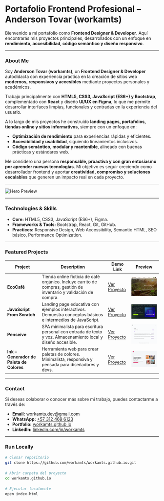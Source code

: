 # Portafolio Frontend Profesional – Anderson Tovar (workamts)

Bienvenido a mi portafolio como **Frontend Designer & Developer**.
Aquí encontrarás mis proyectos principales, desarrollados con un enfoque en **rendimiento, accesibilidad, código semántico y diseño responsivo**.

---

### About Me

Soy **Anderson Tovar (workamts)**, un **Frontend Designer & Developer** autodidacta con experiencia práctica en la creación de sitios web **modernos, responsivos y accesibles** mediante proyectos personales y académicos.

Trabajo principalmente con **HTML5, CSS3, JavaScript (ES6+) y Bootstrap**, complementado con **React** y diseño **UI/UX en Figma**, lo que me permite desarrollar interfaces limpias, funcionales y centradas en la experiencia del usuario.

A lo largo de mis proyectos he construido **landing pages, portafolios, tiendas online y sitios informativos**, siempre con un enfoque en:

- **Optimización de rendimiento** para experiencias rápidas y eficientes.
- **Accesibilidad y usabilidad**, siguiendo lineamientos inclusivos.
- **Código semántico, modular y mantenible**, alineado con buenas prácticas y estándares web.

Me considero una persona **responsable, proactiva y con gran entusiasmo por aprender nuevas tecnologías**.
Mi objetivo es seguir creciendo como desarrollador frontend y aportar **creatividad, compromiso y soluciones escalables** que generen un impacto real en cada proyecto.

---

<img src="/assets/images/workamts.github.io.png" alt="Hero Preview" width="800">

---

### Technologies & Skills

- **Core:** HTML5, CSS3, JavaScript (ES6+), Figma.
- **Frameworks & Tools:** Bootstrap, React, Git, GitHub.
- **Practices:** Responsive Design, Web Accessibility, Semantic HTML, SEO básico, Performance Optimization.

---

### Featured Projects

| Project                                  | Description                                                                                                        | Demo Link                                                  | Preview                                                                             |
| ---------------------------------------- | ------------------------------------------------------------------------------------------------------------------ | ---------------------------------------------------------- | ----------------------------------------------------------------------------------- |
| **EcoCafé**                              | Tienda online ficticia de café orgánico. Incluye carrito de compras, gestión de inventario y validación de compra. | [Ver Proyecto](https://workamts.github.io/ecocafe)         | <img src="/assets/images/vista principal de EcoCafe.png" alt="EcoCafé" width="250"> |
| **JavaScript From Scratch**              | Landing page educativa con ejemplos interactivos. Demuestra conceptos básicos e intermedios de JavaScript.         | [Ver Proyecto](https://workamts.github.io/js-from-scratch) | <img src="/assets/images/pc-hero-section.png" alt="JS From Scratch" width="250">    |
| **Penseive**                             | SPA minimalista para escritura personal con entrada de texto y voz. Almacenamiento local y diseño accesible.       | [Ver Proyecto](https://workamts.github.io/penseive)        | <img src="/assets/images/pc-light-default-view.png" alt="Penseive" width="250">     |
| **Ink – Generador de Paleta de Colores** | Herramienta web para crear paletas de colores. Minimalista, responsiva y pensada para diseñadores y devs.          | [Ver Proyecto](https://workamts.github.io/ink)             | <img src="/assets/images/pc-hero.png" alt="Ink Project" width="250">                |

---

### Contact

Si deseas colaborar o conocer más sobre mi trabajo, puedes contactarme a través de:

- **Email:** [workamts.dev@gmail.com](mailto:workamts.dev@gmail.com)
- **WhatsApp:** [+57 312 469 6123](https://wa.me/573124696123)
- **Portfolio:** [workamts.github.io](https://workamts.github.io)
- **LinkedIn:** [linkedin.com/in/workamts](https://www.linkedin.com/in/workamts)

---

### Run Locally

```bash
# Clonar repositorio
git clone https://github.com/workamts/workamts.github.io.git

# Abrir carpeta del proyecto
cd workamts.github.io

# Ejecutar localmente
open index.html
```
